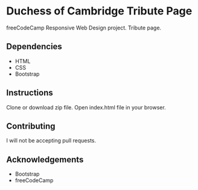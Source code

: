 # Duchess of Cambridge Tribute Page
freeCodeCamp Responsive Web Design project. Tribute page.

## Dependencies
- HTML
- CSS
- Bootstrap

## Instructions
Clone or download zip file. Open index.html file in your browser.

## Contributing
I will not be accepting pull requests.

## Acknowledgements
* Bootstrap
* freeCodeCamp